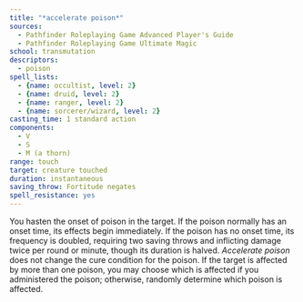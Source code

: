 ```yaml
---
title: "*accelerate poison*"
sources:
  - Pathfinder Roleplaying Game Advanced Player's Guide
  - Pathfinder Roleplaying Game Ultimate Magic
school: transmutation
descriptors:
  - poison
spell_lists:
  - {name: occultist, level: 2}
  - {name: druid, level: 2}
  - {name: ranger, level: 2}
  - {name: sorcerer/wizard, level: 2}
casting_time: 1 standard action
components:
  - V
  - S
  - M (a thorn)
range: touch
target: creature touched
duration: instantaneous
saving_throw: Fortitude negates
spell_resistance: yes
---
```


You hasten the onset of poison in the target. If the poison normally has an onset time, its effects begin immediately. If the poison has no onset time, its frequency is doubled, requiring two saving throws and inflicting damage twice per round or minute, though its duration is halved. *Accelerate poison* does not change the cure condition for the poison. If the target is affected by more than one poison, you may choose which is affected if you administered the poison; otherwise, randomly determine which poison is affected.

